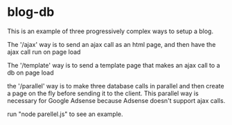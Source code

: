 # blog-db


This is an example of three progressively complex ways to setup a blog.

The '/ajax' way is to send an ajax call as an html page, and then have the ajax call run on page load

The '/template' way is to send a template page that makes an ajax call to a db on page load

the '/parallel' way is to make three database calls in parallel and then create a page on the fly before sending it to the client. This parallel way is necessary for Google Adsense because Adsense doesn't support ajax calls.

run "node parellel.js" to see an example.